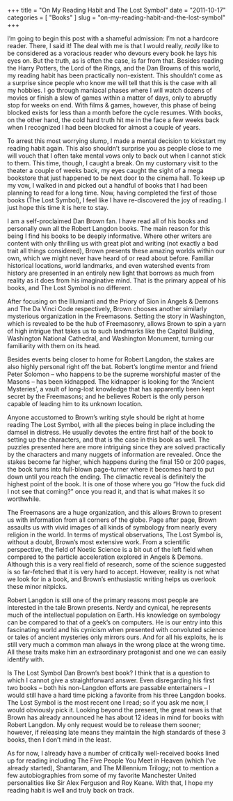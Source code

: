 +++
title = "On My Reading Habit and The Lost Symbol"
date = "2011-10-17"
categories = [
  "Books"
]
slug = "on-my-reading-habit-and-the-lost-symbol"
+++

I’m going to begin this post with a shameful admission: I’m not a hardcore reader. There, I said it! The deal with me is that I would really, _really_ like to be considered as a voracious reader who devours every book he lays his eyes on. But the truth, as is often the case, is far from that. Besides reading the Harry Potters, the Lord of the Rings, and the Dan Browns of this world, my reading habit has been practically non-existent. This shouldn’t come as a surprise since people who know me will tell that this is the case with all my hobbies. I go through maniacal phases where I will watch dozens of movies or finish a slew of games within a matter of days, only to abruptly stop for weeks on end. With films & games, however, this phase of being blocked exists for less than a month before the cycle resumes. With books, on the other hand, the cold hard truth hit me in the face a few weeks back when I recognized I had been blocked for almost a couple of years.

To arrest this most worrying slump, I made a mental decision to kickstart my reading habit again. This also shouldn’t surprise you as people close to me will vouch that I often take mental vows only to back out when I cannot stick to them. This time, though, I caught a break. On my customary visit to the theater a couple of weeks back, my eyes caught the sight of a mega bookstore that just happened to be next door to the cinema hall. To keep up my vow, I walked in and picked out a handful of books that I had been planning to read for a long time. Now, having completed the first of those books (The Lost Symbol), I feel like I have re-discovered the joy of reading. I just hope this time it is here to stay.

I am a self-proclaimed Dan Brown fan. I have read all of his books and personally own all the Robert Langdon books. The main reason for this being I find his books to be deeply informative. Where other writers are content with only thrilling us with great plot and writing (not exactly a bad trait all things considered), Brown presents these amazing worlds within our own, which we might never have heard of or read about before. Familiar historical locations, world landmarks, and even watershed events from history are presented in an entirely new light that borrows as much from reality as it does from his imaginative mind. That is the primary appeal of his books, and The Lost Symbol is no different.

After focusing on the Illumianti and the Priory of Sion in Angels & Demons and The Da Vinci Code respectively, Brown chooses another similarly mysterious organization in the Freemasons. Setting the story in Washington, which is revealed to be the hub of Freemasonry, allows Brown to spin a yarn of high intrigue that takes us to such landmarks like the Capitol Building, Washington National Cathedral, and Washington Monument, turning our familiarity with them on its head.

Besides events being closer to home for Robert Langdon, the stakes are also highly personal right off the bat. Robert’s longtime mentor and friend Peter Solomon – who happens to be the supreme worshipful master of the Masons – has been kidnapped. The kidnapper is looking for the ‘Ancient Mysteries’, a vault of long-lost knowledge that has apparently been kept secret by the Freemasons; and he believes Robert is the only person capable of leading him to its unknown location.

Anyone accustomed to Brown’s writing style should be right at home reading The Lost Symbol, with all the pieces being in place including the damsel in distress. He usually devotes the entire first half of the book to setting up the characters, and that is the case in this book as well. The puzzles presented here are more intriguing since they are solved practically by the characters and many nuggets of information are revealed. Once the stakes become far higher, which happens during the final 150 or 200 pages, the book turns into full-blown page-turner where it becomes hard to put down until you reach the ending. The climactic reveal is definitely the highest point of the book. It is one of those where you go “How the fuck did I not see that coming?” once you read it, and that is what makes it so worthwhile.

The Freemasons are a huge organization, and this allows Brown to present us with information from all corners of the globe. Page after page, Brown assaults us with vivid images of all kinds of symbology from nearly every religion in the world. In terms of mystical observations, The Lost Symbol is, without a doubt, Brown’s most extensive work. From a scientific perspective, the field of Noetic Science is a bit out of the left field when compared to the particle acceleration explored in Angels & Demons. Although this is a very real field of research, some of the science suggested is so far-fetched that it is very hard to accept. However, reality is not what we look for in a book, and Brown’s enthusiastic writing helps us overlook these minor nitpicks.

Robert Langdon is still one of the primary reasons most people are interested in the tale Brown presents. Nerdy and cynical, he represents much of the intellectual population on Earth. His knowledge on symbology can be compared to that of a geek’s on computers. He is our entry into this fascinating world and his cynicism when presented with convoluted science or tales of ancient mysteries only mirrors ours. And for all his exploits, he is still very much a common man always in the wrong place at the wrong time. All these traits make him an extraordinary protagonist and one we can easily identify with.

Is The Lost Symbol Dan Brown’s best book? I think that is a question to which I cannot give a straightforward answer. Even disregarding his first two books – both his non-Langdon efforts are passable entertainers – I would still have a hard time picking a favorite from his three Langdon books. The Lost Symbol is the most recent one I read; so if you ask me now, I would obviously pick it. Looking beyond the present, the great news is that Brown has already announced he has about 12 ideas in mind for books with Robert Langdon. My only request would be to release them sooner; however, if releasing late means they maintain the high standards of these 3 books, then I don’t mind in the least.

As for now, I already have a number of critically well-received books lined up for reading including The Five People You Meet in Heaven (which I’ve already started), Shantaram, and The Millennium Trilogy; not to mention a few autobiographies from some of my favorite Manchester United personalities like Sir Alex Ferguson and Roy Keane. With that, I hope my reading habit is well and truly back on track.
